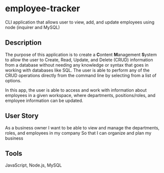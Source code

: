 # employee-tracker
CLI application that allows user to view, add, and update employees using node (inquirer and MySQL)

## Description 
The purpose of this application is to create a **C**ontent **M**anagement **S**ystem to allow the user to Create, Read, Update, and Delete (CRUD) information from a database without needing any knowledge or syntax that goes in working with databases like SQL. The user is able to perform any of the CRUD operations directly from the command line by selecting from a list of options. 

In this app, the user is able to access and work with information about employees in a given workspace, where departments, positions/roles, and employee information can be updated. 

## User Story
As a business owner 
I want to be able to view and manage the departments, roles, and employees in my company 
So that I can organize and plan my business

## Tools
JavaScript, Node.js, MySQL
